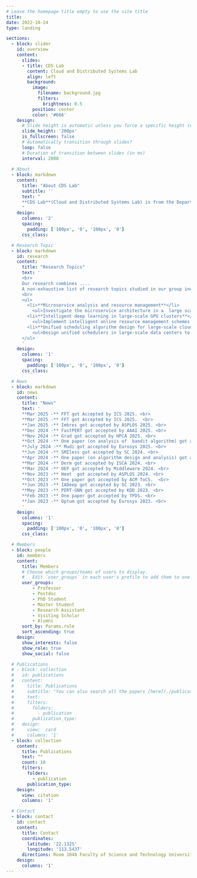 ```yaml
---
# Leave the homepage title empty to use the site title
title:
date: 2022-10-24
type: landing

sections:
  - block: slider
    id: overview
    content:
      slides:
      - title: CDS Lab
        content: Cloud and Distributed Systems Lab
        align: left
        background:
          image:
            filename: background.jpg
            filters:
              brightness: 0.5
          position: center
          color: '#666'
    design:
      # Slide height is automatic unless you force a specific height (e.g. '400px')
      slide_height: '200px'
      is_fullscreen: false
      # Automatically transition through slides?
      loop: false
      # Duration of transition between slides (in ms)
      interval: 2000
  
  # About
  - block: markdown
    content:
      title: "About CDS Lab"
      subtitle: ''
      text: "
      **CDS Lab**(Cloud and Distributed Systems Lab) is from the Department of Computer and Information Science at University of Macau, led by Prof. Huanle Xu.
      "
    design:
      columns: '2'
      spacing:
        padding: ['100px', '0', '100px', '0']
      css_class: 

  # Research Topic
  - block: markdown
    id: research
    content:
      title: "Research Topics"
      text: '
      <br>
      Our research combines ....
      A non-exhaustive list of research topics studied in our group include:
      <br>
      <ul>
        <li>**Microservice analysis and resource management**</li>
          <ul>Investigate the microservice architecture in a  large scale and design efficient resource management algorithms.</ul>
        <li>**Intelligent deep learning in large-scale GPU clusters**</li>
          <ul>Implement intelligent online resource management schemes in heterogeneous/homogeneous GPU clusters to maximise resource efficiency.</ul>
        <li>**Unified scheduling algorithm design for large-scale cloud platforms**</li>
          <ul>Design unified schedulers in large-scale data centers to balance the trade-off between application performance, resource utilisation, and scheduling scalability.</ul>
      </ul>
      '
    design:
      columns: '1'
      spacing:
        padding: ['100px', '0', '100px', '0']
      css_class: 

  # News
  - block: markdown
    id: news
    content:
      title: "News"
      text: '
      **Mar 2025 -** FFT got Accepted by ICS 2025. <br>
      **Mar 2025 -** FFT got Accepted by ICS 2025.  <br>
      **Jan 2025 -** Imbres got accepted by ASPLOS 2025. <br>
      **Dec 2024 -** FastPERT got accepted by AAAI 2025. <br>
      **Nov 2024 -** Grad got accepted by HPCA 2025. <br>
      **Oct 2024 -** One paper (on analysis of  bandit algorithm) got accepted by Journal of Artificial Intelligence Research (JAIR).  <br>
      **July 2024 -** Mudi got accepted by Eurosys 2025. <br>
      **Jun 2024 -** SMIless got accepted by SC 2024. <br>
      **Apr 2024 -** One paper (on algorithm design and analysis) got accepted by SPAA 2024.  <br>
      **Mar 2024 -** Derm got accepted by ISCA 2024. <br>
      **Mar 2024 -** OEF got accepted by Middleware 2024. <br>
      **Nov 2023 -** Heet  got accepted by ASPLOS 2024. <br>
      **Oct 2023 -** One paper got accepted by ACM ToCS.  <br>
      **Jun 2023 -** IADeep got accepted by SC 2023. <br>
      **May 2023 -** PERT-GNN got accepted by KDD 2023. <br>
      **Feb 2023 -** One paper got accepted by TPDS. <br>
      **Jan 2023 -** Optum got accepted by Eurosys 2023. <br>
      '
    design:
      columns: '1'
      spacing:
        padding: ['100px', '0', '100px', '0']
      css_class: 

  # Members
  - block: people
    id: members
    content:
      title: Members
      # Choose which groups/teams of users to display.
      #   Edit `user_groups` in each user's profile to add them to one or more of these groups.
      user_groups:
          - Professor
          - Postdoc
          - PhD Student
          - Master Student
          - Research Assistant
          - Visiting Scholar
          - Alumni
      sort_by: Params.role
      sort_ascending: true
    design:
      show_interests: false
      show_role: true
      show_social: false

  # Publications
  # - block: collection
  #   id: publications
  #   content:
  #     title: Publications
  #     subtitle: "You can also search all the papers [here](./publication)."
  #     text: 
  #     filters:
  #       folders:
  #         - publication
  #       publication_type: 
  #   design:
  #     view:  card     
  #     columns: '1'
  - block: collection
    content:
      title: Publications
      text: ""
      count: 10
      filters:
        folders:
          - publication
        publication_type: 
    design:
      view: citation
      columns: '1'

  # Contact
  - block: contact
    id: contact
    content:
      title: Contact
      coordinates:
        latitude: '22.1325'
        longitude: '113.5437'
      directions: Room 1048 Faculty of Science and Technology University of Macau, E11 Avenida da Universidade Taipa, Macau, China
    design:
      columns: '1'
---
```

